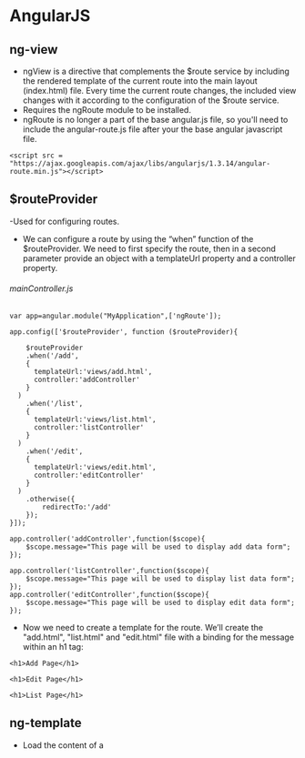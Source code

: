 # AngularJS 

## ng-view 

- ngView is a directive that complements the $route service by including the rendered template of the current route into the main layout (index.html) file. Every time the current route changes, the included view changes with it according to the configuration of the $route service.
- Requires the ngRoute module to be installed.
- ngRoute is no longer a part of the base angular.js file, so you'll need to include the angular-route.js file after your the base angular javascript file.
```
<script src = "https://ajax.googleapis.com/ajax/libs/angularjs/1.3.14/angular-route.min.js"></script>
```
## $routeProvider

-Used for configuring routes.

- We can configure a route by using the “when” function of the $routeProvider. We need to first specify the route, then in a second parameter provide an object with a templateUrl property and a controller property.

###### mainController.js
```
var app=angular.module("MyApplication",['ngRoute']);

app.config(['$routeProvider', function ($routeProvider){
	
	$routeProvider
	.when('/add',
    {
      templateUrl:'views/add.html',
      controller:'addController'
    }
  )
	.when('/list',
    {
      templateUrl:'views/list.html',
      controller:'listController'
    }
  )
	.when('/edit',
    {
      templateUrl:'views/edit.html',
      controller:'editController'
    }
  )
	.otherwise({
		redirectTo:'/add'
	});	
}]);

app.controller('addController',function($scope){
	$scope.message="This page will be used to display add data form";
});

app.controller('listController',function($scope){
	$scope.message="This page will be used to display list data form";
});
app.controller('editController',function($scope){
	$scope.message="This page will be used to display edit data form";
});
```
- Now we need to create a template for the route. We’ll create the "add.html", "list.html" and "edit.html" file with a binding for the message within an h1 tag:
```
<h1>Add Page</h1>
```
```
<h1>Edit Page</h1>
```
```
<h1>List Page</h1>
```
## ng-template

- Load the content of a <script> element into $templateCache, so that the template can be used by ngInclude, ngView, or directives. 
- The type of the <script> element must be specified as text/ng-template, and a cache name for the template must be assigned through the element's id, which can then be used as a directive's templateUrl.

###### index.html
```
<!DOCTYPE html>
<html>
<head>
	<title></title>
	<!-- <script type="text/javascript" src="Scripts/angular.min.js"></script>
	<script type="text/javascript" src="Scripts/angular-route.min.js"></script>  -->
	<script src = "https://ajax.googleapis.com/ajax/libs/angularjs/1.3.14/angular.min.js"></script>
    <script src = "https://ajax.googleapis.com/ajax/libs/angularjs/1.3.14/angular-route.min.js"></script>
	<script type="text/javascript" src="controller/mainController.js"></script>
</head>
<body ng-app="MyApplication">
<table>
	<tr>
		<td><a href="#add">Add View</a></td>
		<td><a href="#list">List View</a></td>
		<td><a href="#edit">Edit View</a></td>
	</tr>		
</table>
<div ng-view></div>
<script type="text/ng-template" id="add.html">
	<h2>Add</h2>
	{{message}}
</script>
<script type="text/ng-template" id="list.html">
	<h2>List</h2>
	{{message}}
</script>
<script type="text/ng-template" id="edit.html">
	<h2>Edit</h2>
	{{message}}
</script>
</body>
</html>
```
## Dependency Injection
- Dependency Injection (DI) is a software design pattern that deals with how components get hold of their dependencies.
- The AngularJS injector subsystem is in charge of creating components, resolving their dependencies, and providing them to other components as requested.

###### Using Dependency Injection
- Components such as services, directives, filters, and animations are defined by an injectable factory method or constructor function. These components can be injected with "service" and "value" components as dependencies.
- Controllers are defined by a constructor function, which can be injected with any of the "service" and "value" components as dependencies, but they can also be provided with special dependencies.

###### Understanding Value Recipe

- Let's say that we want to have a very simple service called "clientId" that provides a string representing an authentication id used for some remote API. You would define it like this:
```
var myApp = angular.module('myApp', []);
myApp.value('clientId', 'a12345654321x');
```
- Notice how we created an AngularJS module called myApp, and specified that this module definition contains a "recipe" for constructing the clientId service, which is a simple string in this case.
- And this is how you would display it via AngularJS's data-binding:
```
myApp.controller('DemoController', ['clientId', function DemoController(clientId) {
  this.clientId = clientId;
}]);
```
```
<html ng-app="myApp">
  <body ng-controller="DemoController as demo">
    Client ID: {{demo.clientId}}
  </body>
</html>
```
###### Understanding Factory Recipe
- The Value recipe is very simple to write, but lacks some important features we often need when creating services. Let's now look at the Value recipe's more powerful sibling, the Factory. The Factory recipe adds the following abilities:

  - ability to use other services (have dependencies)
  - service initialization
  - delayed/lazy initialization

- The Factory recipe constructs a new service using a function with zero or more arguments (these are dependencies on other services). The return value of this function is the service instance created by this recipe.
- Note: All services in AngularJS are singletons. That means that the injector uses each recipe at most once to create the object. The injector then caches the reference for all future needs.
- Since a Factory is a more powerful version of the Value recipe, the same service can be constructed with it. Using our previous clientId Value recipe example, we can rewrite it as a Factory recipe like this:
```
myApp.factory('clientId', function clientIdFactory() {
  return 'a12345654321x';
});
```
- But given that the token is just a string literal, sticking with the Value recipe is still more appropriate as it makes the code easier to follow.
- Let's say, however, that we would also like to create a service that computes a token used for authentication against a remote API. This token will be called apiToken and will be computed based on the clientId value and a secret stored in the browser's local storage:
```
myApp.factory('apiToken', ['clientId', function apiTokenFactory(clientId) {
  var encrypt = function(data1, data2) {
    // NSA-proof encryption algorithm:
    return (data1 + ':' + data2).toUpperCase();
  };

  var secret = window.localStorage.getItem('myApp.secret');
  var apiToken = encrypt(clientId, secret);

  return apiToken;
}]);
```
> Best Practice: name the factory functions as <serviceId>Factory (e.g., apiTokenFactory). While this naming convention is not required, it helps when navigating the codebase or looking at stack traces in the debugger.
- Just like with the Value recipe, the Factory recipe can create a service of any type, whether it be a primitive, object literal, function, or even an instance of a custom type.

###### Service Recipe

- The Service recipe produces a service just like the Value or Factory recipes, but it does so by invoking a constructor with the new operator. The constructor can take zero or more arguments, which represent dependencies needed by the instance of this type.
- Note: Service recipes follow a design pattern called constructor injection.
- It provides us method to keep data across the lifetime of the angular app
- It provides us method to communicate data across the controllers in a consistent way
- This is a singleton object and it gets instantiated only once per application
- It is used to organize and share data and functions across the application
- Two main execution characteristics of angular services are that they are singleton and lazy instantiated.
```
<script type="text/javascript">
app.service('Calculator',function(){
		this.square=function(a){
		return a*a;
	}
});

app.controller('MyCalcController',function($scope,Calculator){
	$scope.findSquare=function(){
		$scope.result=Calculator.square($scope.number);
	};
});
</script>
```
```
<body ng-app="MyApplication">	
	<div ng-controller="MyCalcController">
		Enter Number : <input type="text" ng-model="number"/><br/>
		&nbsp;&nbsp;&nbsp;<button ng-click="findSquare()">Square</button><br/>
		Result : <span>{{result}}</span>
	</div>
</body>
```
[Contact Manager Demo Using Service] (https://github.com/kotlintpoint/AngularJS/blob/master/ContactManagerService.md)

###### Provider Recipe


